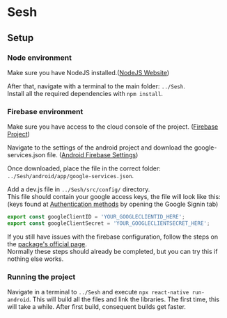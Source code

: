 # Sesh
## Setup
### Node environment
Make sure you have NodeJS installed.([NodeJS Website](https://nodejs.org/en/))  

After that, navigate with a terminal to the main folder: `../Sesh`.  
Install all the required dependencies with `npm install`.  

### Firebase environment
Make sure you have access to the cloud console of the project. ([Firebase Project](https://console.firebase.google.com/u/2/project/social-app-24a9a/overview))  

Navigate to the settings of the android project and download the google-services.json file. ([Android Firebase Settings](https://console.firebase.google.com/u/2/project/social-app-24a9a/settings/general/android:com.socialapp)) 

Once downloaded, place the file in the correct folder: `../Sesh/android/app/google-services.json`. 

Add a dev.js file in `../Sesh/src/config/` directory.  
This file should contain your google access keys, the file will look like this:  
(keys found at [Authentication methods](https://console.firebase.google.com/u/2/project/social-app-24a9a/authentication/providers) by opening the Google Signin tab)
```js
export const googleClientID = 'YOUR_GOOGLECLIENTID_HERE';
export const googleClientSecret = 'YOUR_GOOGLECLIENTSECRET_HERE';
```

If you still have issues with the firebase configuration, follow the steps on the [package's official page](https://rnfirebase.io/).  
Normally these steps should already be completed, but you can try this if nothing else works.  

### Running the project
Navigate in a terminal to `../Sesh` and execute `npx react-native run-android`. This will build all the files and link the libraries.
The first time, this will take a while. After first build, consequent builds get faster.  
